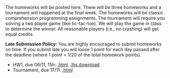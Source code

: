 The homeworks will be posted here. 
There will be three homeworks and a tournament will happened at the final week. 
The homeworks will be classic comprehension programming assignments. The tournament will require you solving a two player game (like tic-tac-toe). 
We will play the game in class to determine the winner. All reasonable players (i.e., no crashing) will get equal credits.


**Late Submission Policy:**
You are highly encouraged to submit homeworks on time. 
If you submit late you will loose 1 point for each day passed after the deadline (where 1 point = 1/20 of the total homework points). 

- HW1, due 06/11, 15h: [.html](homeworks/HW1.html), [.lhs download](HW1.lhs)
- Tournament, due 17/11: [.html](homeworks/Tournament.html)

